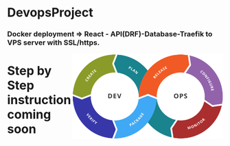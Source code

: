 # DevopsProject
### Docker deployment =>  React - API(DRF)-Database-Traefik to VPS server with SSL/https.




<img align="right" src="https://github.com/DevRajib/3.DevopsProject/blob/main/Devops.png"  height="200"  />



# Step by Step instruction coming soon



